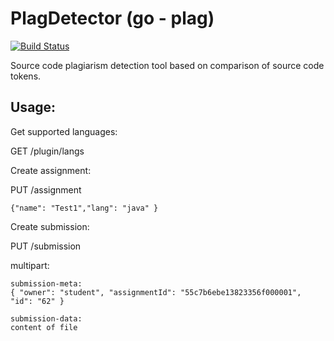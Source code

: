 # PlagDetector (go - plag)
[![Build Status](https://travis-ci.org/sohlich/go-plag.svg?branch=master)](https://travis-ci.org/sohlich/go-plag)

Source code plagiarism detection tool based on comparison of source code tokens.




## Usage:


Get supported languages:

GET /plugin/langs


Create assignment:

PUT /assignment
```	
{"name": "Test1","lang": "java"	} 
```


Create submission:

PUT /submission

 multipart:
 
```
submission-meta: 
{ "owner": "student", "assignmentId": "55c7b6ebe13823356f000001",  "id": "62" } 

submission-data:
content of file
```
